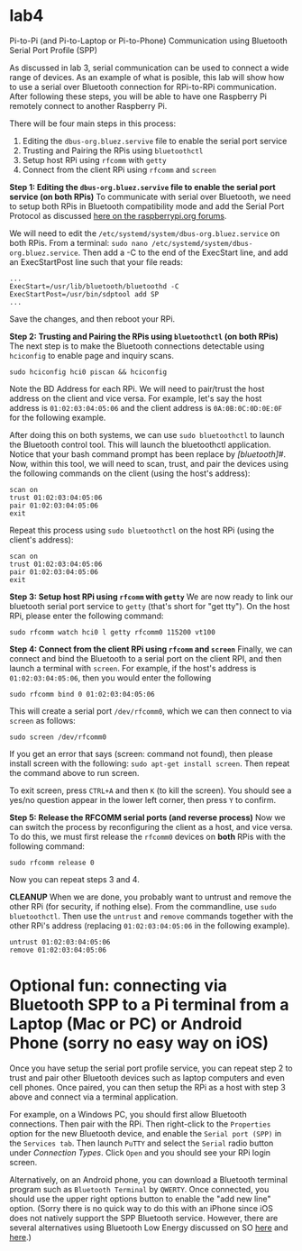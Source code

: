 # lab4
Pi-to-Pi (and Pi-to-Laptop or Pi-to-Phone) Communication using Bluetooth Serial Port Profile (SPP)

As discussed in lab 3, serial communication can be used to connect a wide range of devices. As an example of what is posible, this lab will show how to use a serial over Bluetooth connection for RPi-to-RPi communication. After following these steps, you will be able to have one Raspberry Pi remotely connect to another Raspberry Pi.

There will be four main steps in this process: 
1. Editing the `dbus-org.bluez.servive` file to enable the serial port service
2. Trusting and Pairing the RPis using `bluetoothctl`
3. Setup host RPi using `rfcomm` with `getty`
4. Connect from the client RPi using `rfcomm` and `screen`

**Step 1: Editing the `dbus-org.bluez.servive` file to enable the serial port service (on both RPis)**
To communicate with serial over Bluetooth, we need to setup both RPis in Bluetooth compatibility mode and add the Serial Port Protocol as discussed [here on the raspberrypi.org forums](https://www.raspberrypi.org/forums/viewtopic.php?p=919420#p919420).

We will need to edit the `/etc/systemd/system/dbus-org.bluez.service` on both RPis. From a terminal: `sudo nano /etc/systemd/system/dbus-org.bluez.service`. Then add a -C to the end of the ExecStart line, and add an ExecStartPost line such that your file reads:
```
...
ExecStart=/usr/lib/bluetooth/bluetoothd -C
ExecStartPost=/usr/bin/sdptool add SP
...
```
Save the changes, and then reboot your RPi.

**Step 2:  Trusting and Pairing the RPis using `bluetoothctl` (on both RPis)**
The next step is to make the Bluetooth connections detectable using `hciconfig` to enable page and inquiry scans. 
```
sudo hciconfig hci0 piscan && hciconfig
```
Note the BD Address for each RPi. We will need to pair/trust the host address on the client and vice versa. For example, let's say the host address is `01:02:03:04:05:06` and the client address is `0A:0B:0C:0D:0E:0F` for the following example.

After doing this on both systems, we can use `sudo bluetoothctl` to launch the Bluetooth control tool. This will launch the bluetoothctl application. Notice that your bash command prompt has been replace by *[bluetooth]#*. Now, within this tool, we will need to scan, trust, and pair the devices using the following commands on the client (using the host's address):
```
scan on
trust 01:02:03:04:05:06
pair 01:02:03:04:05:06
exit
```

Repeat this process using `sudo bluetoothctl` on the host RPi (using the client's address):
```
scan on
trust 01:02:03:04:05:06
pair 01:02:03:04:05:06
exit
```

**Step 3: Setup host RPi using `rfcomm` with `getty`**
We are now ready to link our bluetooth serial port service to `getty` (that's short for "get tty"). On the host RPi, please enter the following command:
```
sudo rfcomm watch hci0 l getty rfcomm0 115200 vt100
```

**Step 4: Connect from the client RPi using `rfcomm` and `screen`**
Finally, we can connect and bind the Bluetooth to a serial port on the client RPI, and then launch a terminal with `screen`.  For example, if the host's address is `01:02:03:04:05:06`, then you would enter the following
```
sudo rfcomm bind 0 01:02:03:04:05:06
```
This will create a serial port `/dev/rfcomm0`, which we can then connect to via `screen` as follows:
```
sudo screen /dev/rfcomm0
```
If you get an error that says (screen: command not found), then please install screen with the following: `sudo apt-get install screen`.  Then repeat the command above to run screen.

To exit screen, press `CTRL+A` and then `K` (to kill the screen). You should see a yes/no question appear in the lower left corner, then press `Y` to confirm.

**Step 5: Release the RFCOMM serial ports (and reverse process)**
Now we can switch the process by reconfiguring the client as a host, and vice versa. To do this, we must first release the `rfcomm0` devices on **both** RPis with the following command:
```
sudo rfcomm release 0
```
Now you can repeat steps 3 and 4.

**CLEANUP**
When we are done, you probably want to untrust and remove the other RPi (for security, if nothing else).  From the commandline, use `sudo bluetoothctl`. Then use the `untrust` and `remove` commands together with the other RPi's address (replacing `01:02:03:04:05:06` in the following example). 
```
untrust 01:02:03:04:05:06
remove 01:02:03:04:05:06
```

# Optional fun: connecting via Bluetooth SPP to a Pi terminal from a Laptop (Mac or PC) or Android Phone (sorry no easy way on iOS)

Once you have setup the serial port profile service, you can repeat step 2 to trust and pair other Bluetooth devices such as laptop computers and even cell phones. Once paired, you can then setup the RPi as a host with step 3 above and connect via a terminal application. 

For example, on a Windows PC, you should first allow Bluetooth connections. Then pair with the RPi. Then right-click to the `Properties` option for the new Bluetooth device, and enable the `Serial port (SPP)` in the `Services tab`. Then launch `PuTTY` and select the `Serial` radio button under *Connection Types*. Click `Open` and you should see your RPi login screen.

Alternatively, on an Android phone, you can download a Bluetooth terminal program such as `Bluetooth Terminal` by `QWERTY`. Once connected, you should use the upper right options button to enable the "add new line" option. (Sorry there is no quick way to do this with an iPhone since iOS does not natively support the SPP Bluetooth service. However, there are several alternatives using Bluetooth Low Energy discussed on SO [here](http://stackoverflow.com/questions/17794469/is-serial-port-profile-spp-supported-on-ios-7-over-bluetooth-low-energy-v4-0) and [here](http://stackoverflow.com/a/30600034/6816646).)


